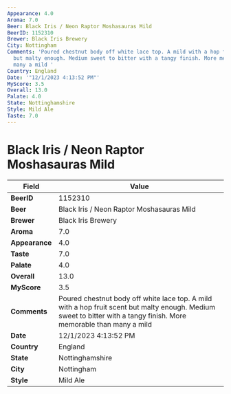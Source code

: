 ```yaml
---
Appearance: 4.0
Aroma: 7.0
Beer: Black Iris / Neon Raptor Moshasauras Mild
BeerID: 1152310
Brewer: Black Iris Brewery
City: Nottingham
Comments: 'Poured chestnut body off white lace top. A mild with a hop fruit scent
  but malty enough. Medium sweet to bitter with a tangy finish. More memorable than
  many a mild '
Country: England
Date: '"12/1/2023 4:13:52 PM"'
MyScore: 3.5
Overall: 13.0
Palate: 4.0
State: Nottinghamshire
Style: Mild Ale
Taste: 7.0
---
```


# Black Iris / Neon Raptor Moshasauras Mild

| Field         | Value |
|---------------|-------|
| **BeerID** | 1152310 |
| **Beer** | Black Iris / Neon Raptor Moshasauras Mild |
| **Brewer** | Black Iris Brewery |
| **Aroma** | 7.0 |
| **Appearance** | 4.0 |
| **Taste** | 7.0 |
| **Palate** | 4.0 |
| **Overall** | 13.0 |
| **MyScore** | 3.5 |
| **Comments** | Poured chestnut body off white lace top. A mild with a hop fruit scent but malty enough. Medium sweet to bitter with a tangy finish. More memorable than many a mild  |
| **Date** | 12/1/2023 4:13:52 PM |
| **Country** | England |
| **State** | Nottinghamshire |
| **City** | Nottingham |
| **Style** | Mild Ale |
